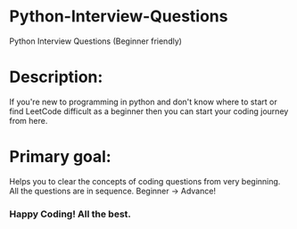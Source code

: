 # Python-Interview-Questions
Python Interview Questions (Beginner friendly)

# Description:
If you're new to programming in python and don't know where to start or find LeetCode difficult as a beginner then you can start your coding journey from here. 

# Primary goal: 
Helps you to clear the concepts of coding questions from very beginning. All the questions are in sequence. Beginner -> Advance!

### Happy Coding! All the best.


